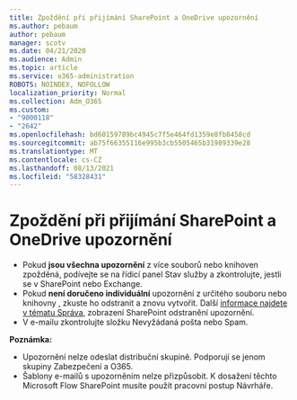 ```yaml
---
title: Zpoždění při přijímání SharePoint a OneDrive upozornění
ms.author: pebaum
author: pebaum
manager: scotv
ms.date: 04/21/2020
ms.audience: Admin
ms.topic: article
ms.service: o365-administration
ROBOTS: NOINDEX, NOFOLLOW
localization_priority: Normal
ms.collection: Adm_O365
ms.custom:
- "9000118"
- "2642"
ms.openlocfilehash: bd60159789bc4945c7f5e464fd1359e8fb8458cd
ms.sourcegitcommit: ab75f66355116e995b3cb5505465b31989339e28
ms.translationtype: MT
ms.contentlocale: cs-CZ
ms.lasthandoff: 08/13/2021
ms.locfileid: "58328431"
---
```

# <a name="delays-in-receiving-sharepoint-and-onedrive-alerts"></a>Zpoždění při přijímání SharePoint a OneDrive upozornění

- Pokud **jsou všechna upozornění** z více souborů [](https://portal.office.com/adminportal/home?ref=/servicehealth) nebo knihoven zpožděná, podívejte se na řídicí panel Stav služby a zkontrolujte, jestli se v SharePoint nebo Exchange.
- Pokud **není doručeno individuální** upozornění z určitého souboru nebo knihovny , zkuste ho odstranit a znovu vytvořit. Další [informace najdete v tématu Správa,](https://support.microsoft.com/office/99dfb19c-9a90-4a8c-aba1-aa8c8afb0de2) zobrazení SharePoint odstranění upozornění.
- V e-mailu zkontrolujte složku Nevyžádaná pošta nebo Spam.

**Poznámka:**
- Upozornění nelze odeslat distribuční skupině. Podporují se jenom skupiny Zabezpečení a O365.
- Šablony e-mailů s upozorněním nelze přizpůsobit. K dosažení těchto Microsoft Flow SharePoint musíte použít pracovní postup Návrháře.
